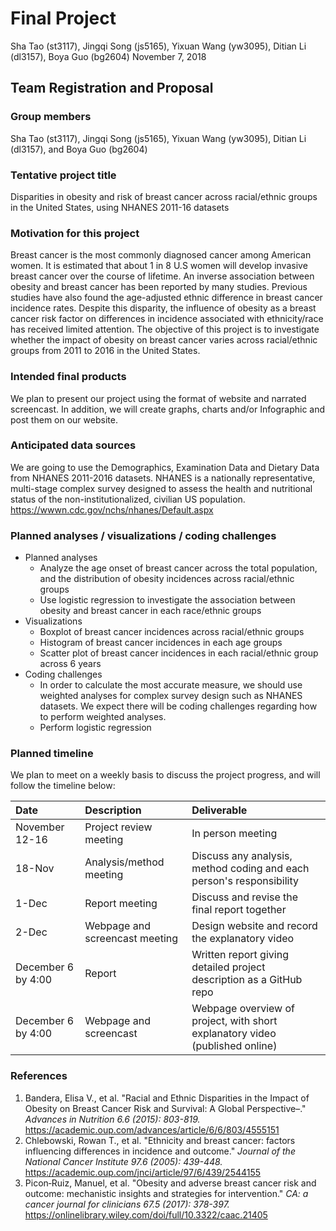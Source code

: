 Final Project
================
Sha Tao (st3117), Jingqi Song (js5165), Yixuan Wang (yw3095), Ditian Li (dl3157), Boya Guo (bg2604)
November 7, 2018

Team Registration and Proposal
------------------------------

### Group members

Sha Tao (st3117), Jingqi Song (js5165), Yixuan Wang (yw3095), Ditian Li (dl3157), and Boya Guo (bg2604)

### Tentative project title

Disparities in obesity and risk of breast cancer across racial/ethnic groups in the United States, using NHANES 2011-16 datasets

### Motivation for this project

Breast cancer is the most commonly diagnosed cancer among American women. It is estimated that about 1 in 8 U.S women will develop invasive breast cancer over the course of lifetime. An inverse association between obesity and breast cancer has been reported by many studies. Previous studies have also found the age-adjusted ethnic difference in breast cancer incidence rates. Despite this disparity, the influence of obesity as a breast cancer risk factor on differences in incidence associated with ethnicity/race has received limited attention. The objective of this project is to investigate whether the impact of obesity on breast cancer varies across racial/ethnic groups from 2011 to 2016 in the United States.

### Intended final products

We plan to present our project using the format of website and narrated screencast. In addition, we will create graphs, charts and/or Infographic and post them on our website.

### Anticipated data sources

We are going to use the Demographics, Examination Data and Dietary Data from NHANES 2011-2016 datasets. NHANES is a nationally representative, multi-stage complex survey designed to assess the health and nutritional status of the non-institutionalized, civilian US population. <https://wwwn.cdc.gov/nchs/nhanes/Default.aspx>

### Planned analyses / visualizations / coding challenges

-   Planned analyses
    -   Analyze the age onset of breast cancer across the total population, and the distribution of obesity incidences across racial/ethnic groups
    -   Use logistic regression to investigate the association between obesity and breast cancer in each race/ethnic groups
-   Visualizations
    -   Boxplot of breast cancer incidences across racial/ethnic groups
    -   Histogram of breast cancer incidences in each age groups
    -   Scatter plot of breast cancer incidences in each racial/ethnic group across 6 years
-   Coding challenges
    -   In order to calculate the most accurate measure, we should use weighted analyses for complex survey design such as NHANES datasets. We expect there will be coding challenges regarding how to perform weighted analyses.
    -   Perform logistic regression

### Planned timeline

We plan to meet on a weekly basis to discuss the project progress, and will follow the timeline below:

| Date               | Description                    | Deliverable                                                                  |
|:-------------------|:-------------------------------|:-----------------------------------------------------------------------------|
| November 12-16     | Project review meeting         | In person meeting                                                            |
| 18-Nov             | Analysis/method meeting        | Discuss any analysis, method coding and each person's responsibility         |
| 1-Dec              | Report meeting                 | Discuss and revise the final report together                                 |
| 2-Dec              | Webpage and screencast meeting | Design website and record the explanatory video                              |
| December 6 by 4:00 | Report                         | Written report giving detailed project description as a GitHub repo          |
| December 6 by 4:00 | Webpage and screencast         | Webpage overview of project, with short explanatory video (published online) |

### References

1.  Bandera, Elisa V., et al. "Racial and Ethnic Disparities in the Impact of Obesity on Breast Cancer Risk and Survival: A Global Perspective–." *Advances in Nutrition 6.6 (2015): 803-819.* <https://academic.oup.com/advances/article/6/6/803/4555151>
2.  Chlebowski, Rowan T., et al. "Ethnicity and breast cancer: factors influencing differences in incidence and outcome." *Journal of the National Cancer Institute 97.6 (2005): 439-448.* <https://academic.oup.com/jnci/article/97/6/439/2544155>
3.  Picon‐Ruiz, Manuel, et al. "Obesity and adverse breast cancer risk and outcome: mechanistic insights and strategies for intervention." *CA: a cancer journal for clinicians 67.5 (2017): 378-397.* <https://onlinelibrary.wiley.com/doi/full/10.3322/caac.21405>
